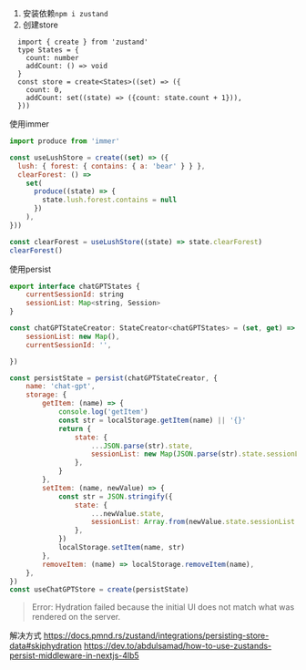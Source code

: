 
1. 安装依赖`npm i zustand`
2. 创建store
   
```tsx
  import { create } from 'zustand'
  type States = {
    count: number
    addCount: () => void
  }
  const store = create<States>((set) => ({
    count: 0,
    addCount: set((state) => ({count: state.count + 1})),
  }))
```

使用immer
```js
import produce from 'immer'

const useLushStore = create((set) => ({
  lush: { forest: { contains: { a: 'bear' } } },
  clearForest: () =>
    set(
      produce((state) => {
        state.lush.forest.contains = null
      })
    ),
}))

const clearForest = useLushStore((state) => state.clearForest)
clearForest()
```


使用persist

```js
export interface chatGPTStates {
	currentSessionId: string
	sessionList: Map<string, Session>
}

const chatGPTStateCreator: StateCreator<chatGPTStates> = (set, get) => ({
	sessionList: new Map(),
	currentSessionId: '',

})

const persistState = persist(chatGPTStateCreator, {
	name: 'chat-gpt',
	storage: {
		getItem: (name) => {
			console.log('getItem')
			const str = localStorage.getItem(name) || '{}'
			return {
				state: {
					...JSON.parse(str).state,
					sessionList: new Map(JSON.parse(str).state.sessionList),
				},
			}
		},
		setItem: (name, newValue) => {
			const str = JSON.stringify({
				state: {
					...newValue.state,
					sessionList: Array.from(newValue.state.sessionList.entries()),
				},
			})
			localStorage.setItem(name, str)
		},
		removeItem: (name) => localStorage.removeItem(name),
	},
})
const useChatGPTStore = create(persistState)

```

> Error: Hydration failed because the initial UI does not match what was rendered on the server.


解决方式
https://docs.pmnd.rs/zustand/integrations/persisting-store-data#skiphydration
https://dev.to/abdulsamad/how-to-use-zustands-persist-middleware-in-nextjs-4lb5
